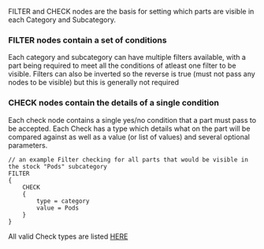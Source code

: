FILTER and CHECK nodes are the basis for setting which parts are visible in each Category and Subcategory.

### FILTER nodes contain a set of conditions
Each category and subcategory can have multiple filters available, with a part being required to meet all the conditions of atleast one filter to be visible. Filters can also be inverted so the reverse is true (must not pass any nodes to be visible) but this is generally not required

### CHECK nodes contain the details of a single condition
Each check node contains a single yes/no condition that a part must pass to be accepted. Each Check has a type which details what on the part will be compared against as well as a value (or list of values) and several optional parameters.
```
// an example Filter checking for all parts that would be visible in the stock "Pods" subcategory
FILTER
{
    CHECK
    {
        type = category
        value = Pods
    }
}
```
All valid Check types are listed [HERE](https://github.com/Crzyrndm/FilterExtension/wiki/Check-Types)